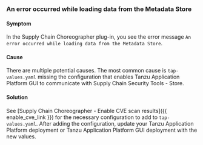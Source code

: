 ### <a id='err-load-metadata-store'></a> An error occurred while loading data from the Metadata Store

#### Symptom

In the Supply Chain Choreographer plug-in, you see the error message
`An error occurred while loading data from the Metadata Store`.

<!-- [Error loading metadata store](images/scc-error-loading-metadata-store.png) How do we use images in partials? They can't be relative links -->

#### Cause

There are multiple potential causes. The most common cause is `tap-values.yaml` missing the
configuration that enables Tanzu Application Platform GUI to communicate with
Supply Chain Security Tools - Store.

#### Solution

See
[Supply Chain Choreographer - Enable CVE scan results]({{ enable_cve_link }})
for the necessary configuration to add to `tap-values.yaml`.
After adding the configuration, update your Tanzu Application Platform deployment or
Tanzu Application Platform GUI deployment with the new values.
